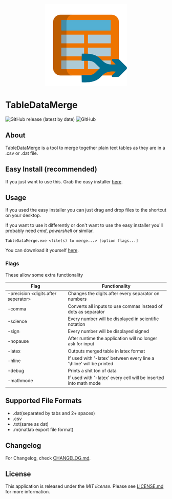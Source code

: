<p align="center">
    <img src="icon/icon.svg" width="256"/>
</p>

# TableDataMerge
![GitHub release (latest by date)](https://img.shields.io/github/v/release/cptpiepmatz/TableDataMerge)
![GitHub](https://img.shields.io/github/license/cptpiepmatz/TableDataMerge)

## About
TableDataMerge is a tool to merge together plain text tables as they are in a
.csv or .dat file.

## Easy Install (recommended)
If you just want to use this. 
Grab the easy installer 
[here](https://cptpiepmatz.de/instant-download/?url=https://raw.githubusercontent.com/cptpiepmatz/TableDataMerge/master/EasySetup.ps1).
<!-- dirty way to bypass github's download strip -->

## Usage
If you used the easy installer you can just drag and drop files to the shortcut on your desktop.

If you want to use it differently or don't want to use the 
easy installer you'll probably need *cmd*,
*powershell* or similar.

```
TableDataMerge.exe <file(s) to merge...> [option flags...]
```

You can download it yourself [here](https://github.com/cptpiepmatz/TableDataMerge/releases/latest).

### Flags
These allow some extra functionality

Flag | Functionality
-----| -------------
-precision \<digits after seperator\> | Changes the digits after every separator on numbers
-comma | Converts all inputs to use commas instead of dots as separator
-science | Every number will be displayed in scientific notation
-sign | Every number will be displayed signed
-nopause | After runtime the application will no longer ask for input
-latex | Outputs merged table in latex format
-hline | If used with '-latex' between every line a '\hline' will be printed
-debug | Prints a shit ton of data
-mathmode | If used with '-latex' every cell will be inserted into math mode

## Supported File Formats
- .dat(separated by tabs and 2+ spaces)
- .csv
- .txt(same as dat)
- .m(matlab export file format)

## Changelog
For Changelog, check [CHANGELOG.md](CHANGELOG.md).

## License
This application is released under the *MIT license*.
Please see [LICENSE.md](LICENSE.md) for more information.